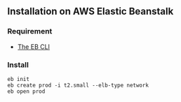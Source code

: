 ## Installation on AWS Elastic Beanstalk

### Requirement

* [The EB CLI](http://docs.aws.amazon.com/elasticbeanstalk/latest/dg/eb-cli3.html)

### Install


```
eb init
eb create prod -i t2.small --elb-type network
eb open prod
```
